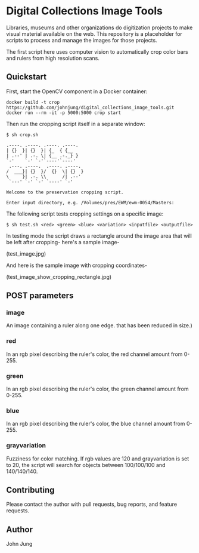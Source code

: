 # Digital Collections Image Tools

Libraries, museums and other organizations do digitization projects to make visual material available on the web. This repository is a placeholder for scripts to process and manage the images for those projects. 

The first script here uses computer vision to automatically crop color bars and rulers from high resolution scans. 

## Quickstart

First, start the OpenCV component in a Docker container:

```
docker build -t crop https://github.com/johnjung/digital_collections_image_tools.git
docker run --rm -it -p 5000:5000 crop start
```

Then run the cropping script itself in a separate window:

```console
$ sh crop.sh

.----. .----. .----. .----.  
| {}  }| {}  }| {_  { {__    
| .--' | .-. \| {__ .-._} }  
`-'    `-' `-'`----'`----'   
 .---. .----.  .----. .----. 
/  ___}| {}  }/  {}  \| {}  }
\     }| .-. \\      /| .--' 
 `---' `-' `-' `----' `-'    

Welcome to the preservation cropping script.

Enter input directory, e.g. /Volumes/pres/EWM/ewm-0054/Masters: 
```

The following script tests cropping settings on a specific image:

```console
$ sh test.sh <red> <green> <blue> <variation> <inputfile> <outputfile>
```

In testing mode the script draws a rectangle around the image area that 
will be left after cropping- here's a sample image-

(test_image.jpg)

And here is the sample image with cropping coordinates-

(test_image_show_cropping_rectangle.jpg)

## POST parameters

### image
An image containing a ruler along one edge.
that has been reduced in size.)

### red
In an rgb pixel describing the ruler's color, the red channel amount from
0-255.

### green
In an rgb pixel describing the ruler's color, the green channel amount from
0-255.

### blue
In an rgb pixel describing the ruler's color, the blue channel amount from
0-255.

### grayvariation
Fuzziness for color matching. If rgb values are 120 and grayvariation is set to
20, the script will search for objects between 100/100/100 and 140/140/140. 

## Contributing

Please contact the author with pull requests, bug reports, and feature
requests.

## Author

John Jung
